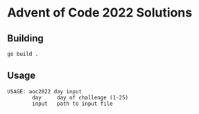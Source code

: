 # Advent of Code 2022 Solutions

## Building

```bash
go build .
```

## Usage

```
USAGE: aoc2022 day input
        day     day of challenge (1-25)
        input   path to input file
```
